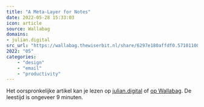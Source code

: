 ```yaml
---
title: "A Meta-Layer for Notes"
date: 2022-05-28 15:33:03
icon: article
source: Wallabag
domains:
- julian.digital
src_url: "https://wallabag.thewiserbit.nl/share/6297e180affdf0.57101100"
2022: "05"
categories:
    - "design"
    - "email"
    - "productivity"
---
```

Het oorspronkelijke artikel kan je lezen op [julian.digital](https://julian.digital/2020/09/04/a-meta-layer-for-notes/) of [op Wallabag](https://wallabag.thewiserbit.nl/share/6297e180affdf0.57101100). De leestijd is ongeveer 9 minuten.